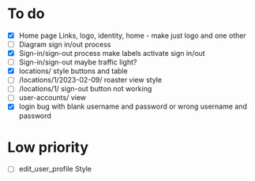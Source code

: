 # To do

- [X] Home page Links, logo, identity, home - make just logo and one other
- [ ] Diagram sign in/out process
- [X] Sign-in/sign-out process make labels activate sign in/out
- [ ] Sign-in/sign-out maybe traffic light?
- [X] locations/ style buttons and table
- [ ] /locations/1/2023-02-09/ roaster view style
- [ ] /locations/1/ sign-out button not working
- [ ] user-accounts/ view
- [X] login bug with blank username and password or wrong username and password

# Low priority

- [ ] edit_user_profile Style
